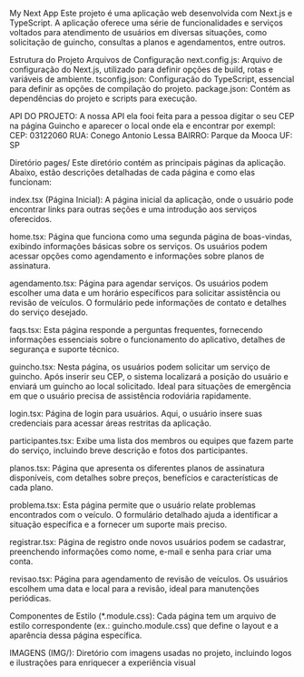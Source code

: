 My Next App
Este projeto é uma aplicação web desenvolvida com Next.js e TypeScript. A aplicação oferece uma série de funcionalidades e 
serviços voltados para atendimento de usuários em diversas situações, como solicitação de guincho, consultas a planos e agendamentos, entre outros.

Estrutura do Projeto
Arquivos de Configuração
next.config.js: Arquivo de configuração do Next.js, utilizado para definir opções de build, rotas e variáveis de ambiente.
tsconfig.json: Configuração do TypeScript, essencial para definir as opções de compilação do projeto.
package.json: Contém as dependências do projeto e scripts para execução.

API DO PROJETO: 
A nossa API ela fooi feita para a pessoa digitar o seu CEP na página Guincho e aparecer o local onde ela e encontrar por exempl:
CEP: 03122060
RUA: Conego Antonio Lessa
BAIRRO: Parque da Mooca
UF: SP


Diretório pages/
Este diretório contém as principais páginas da aplicação. Abaixo, estão descrições detalhadas de cada página e como elas funcionam:

index.tsx (Página Inicial): A página inicial da aplicação, onde o usuário pode encontrar links para outras seções e uma introdução aos serviços oferecidos.

home.tsx: Página que funciona como uma segunda página de boas-vindas, exibindo informações básicas sobre os serviços. Os usuários podem acessar opções como agendamento e 
informações sobre planos de assinatura.

agendamento.tsx: Página para agendar serviços. Os usuários podem escolher uma data e um horário específicos para solicitar assistência ou revisão de veículos. 
O formulário pede informações de contato e detalhes do serviço desejado.

faqs.tsx: Esta página responde a perguntas frequentes, fornecendo informações essenciais sobre o funcionamento do aplicativo, detalhes de segurança e suporte técnico.

guincho.tsx: Nesta página, os usuários podem solicitar um serviço de guincho. Após inserir seu CEP, o sistema localizará a posição do usuário 
e enviará um guincho ao local solicitado. Ideal para situações de emergência em que o usuário precisa de assistência rodoviária rapidamente.

login.tsx: Página de login para usuários. Aqui, o usuário insere suas credenciais para acessar áreas restritas da aplicação.

participantes.tsx: Exibe uma lista dos membros ou equipes que fazem parte do serviço, incluindo breve descrição e fotos dos participantes.

planos.tsx: Página que apresenta os diferentes planos de assinatura disponíveis, com detalhes sobre preços, benefícios e características de cada plano.

problema.tsx: Esta página permite que o usuário relate problemas encontrados com o veículo. O formulário detalhado ajuda a identificar a situação específica
 e a fornecer um suporte mais preciso.

registrar.tsx: Página de registro onde novos usuários podem se cadastrar, preenchendo informações como nome, e-mail e senha para criar uma conta.

revisao.tsx: Página para agendamento de revisão de veículos. Os usuários escolhem uma data e local para a revisão, ideal para manutenções periódicas.

Componentes de Estilo (*.module.css): Cada página tem um arquivo de estilo correspondente (ex.: guincho.module.css) que define o layout e a aparência dessa página específica.

IMAGENS (IMG/): Diretório com imagens usadas no projeto, incluindo logos e ilustrações para enriquecer a experiência visual
